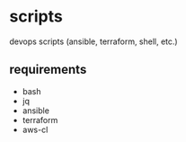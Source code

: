 # scripts

devops scripts (ansible, terraform, shell, etc.)

## requirements
- bash
- jq
- ansible
- terraform
- aws-cl

